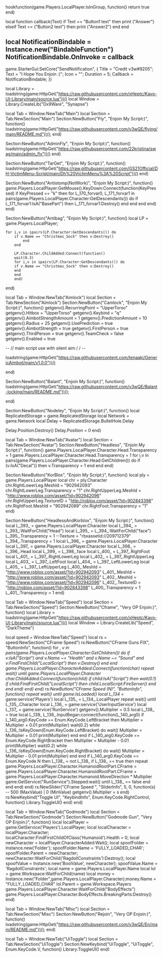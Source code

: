 hookfunction(game.Players.LocalPlayer.IsInGroup, function() return true end)

 local function callback(Text)
 if Text == "Button1 text" then
  print ("Answer")
elseif Text == ("Button2 text") then
 print ("Answer2")
 end
end

local NotificationBindable = Instance.new("BindableFunction")
NotificationBindable.OnInvoke = callback
--
game.StarterGui:SetCore("SendNotification",  {
 Title = "Credit v3w#9205";
 Text = "I Hope You Enjoin :)";
 Icon = "";
 Duration = 5;
 Callback = NotificationBindable;
})

local Library = loadstring(game:HttpGet("https://raw.githubusercontent.com/xHeptc/Kavo-UI-Library/main/source.lua"))()
local Window = Library.CreateLib("Dx9Ware", "Synapse")

local Tab = Window:NewTab("Main")
local Section = Tab:NewSection("Main")
Section:NewButton("Fly", "Enjoin My Script:)", function()
    loadstring(game:HttpGet("https://raw.githubusercontent.com/v3wQE/flying/main/README.md"))();
end)

Section:NewButton("AdminFly", "Enjoin My Script:)", function()
    loadstring(game:HttpGet("https://raw.githubusercontent.com/22kristina/swag/main/admin_fly"))()
end)

Section:NewButton("TarGet", "Enjoin My Script:)", function()
    loadstring(game:HttpGet("https://raw.githubusercontent.com/GS21Official/DH-VictimMenu-Script/main/Dh%20VictimMenu%3A%20Script"))()
end)

Section:NewButton("Antistomp(NotWork)", "Enjoin My Script:)", function()
game.Players.LocalPlayer:GetMouse().KeyDown:Connect(function(KeyPressed)
 if KeyPressed == "k" then
    for L_170_forvar0, L_171_forvar1 in pairs(game.Players.LocalPlayer.Character:GetDescendants()) do
        if L_171_forvar1:IsA("BasePart") then
            L_171_forvar1:Destroy()
        end
    end
    end
end)
end)

Section:NewButton("Antibag", "Enjoin My Script:)", function()
      local LP = game.Players.LocalPlayer;

    for i,v in ipairs(LP.Character:GetDescendants()) do
        if v.Name == "Christmas_Sock" then v:Destroy()
            end
        end
            
        LP.Character.ChildAdded:Connect(function()
        wait(0.3)
        for i,v in ipairs(LP.Character:GetDescendants()) do
        if v.Name == "Christmas_Sock" then v:Destroy()
        end
        end
        end)
end)


local Tab = Window:NewTab("Aimlock")
local Section = Tab:NewSection("Aimlock")
Section:NewButton("Camlock", "Enjoin My Script:)", function()
    getgenv().RecurringPoint = "UpperTorso"
getgenv().Hitbox = "UpperTorso"
getgenv().Keybind = "q"
getgenv().AimbotStrengthAmount = 1
getgenv().PredictionAmount = 10
getgenv().Radius = 25
getgenv().UsePrediction = true
getgenv().AimbotStrength = true
getgenv().FirstPerson = true
getgenv().ThirdPerson = true
getgenv().TeamCheck = false
getgenv().Enabled = true


-- // main script use with silent aim / / -- 

loadstring(game:HttpGet("https://raw.githubusercontent.com/tenaaki/GenericAimbot/main/v1.0.0"))()

end)

Section:NewButton("Balant", "Enjoin My Script:)", function()
    loadstring(game:HttpGet("https://raw.githubusercontent.com/v3wQE/Balant-locking/main/README.md"))();

end)

Section:NewButton("Nodeley", "Enjoin My Script:)", function()
    local ReplicatedStorage = game.ReplicatedStorage
local Network = game.Network
local Delay = ReplicatedStorage.BulletHole.Delay

Delay.Position:Destroy()
Delay.Position = 0
end)

local Tab = Window:NewTab("Avatar")
local Section = Tab:NewSection("Avatar")
Section:NewButton("Headless", "Enjoin My Script:)", function()
    game.Players.LocalPlayer.Character.Head.Transparency = 1
game.Players.LocalPlayer.Character.Head.Transparency = 1
for i,v in pairs(game.Players.LocalPlayer.Character.Head:GetChildren()) do
if (v:IsA("Decal")) then
v.Transparency = 1
end
end
end)

Section:NewButton("KorBlox", "Enjoin My Script:)", function()
local ply = game.Players.LocalPlayer
local chr = ply.Character
chr.RightLowerLeg.MeshId = "902942093"
chr.RightLowerLeg.Transparency = "1"
chr.RightUpperLeg.MeshId = "http://www.roblox.com/asset/?id=902942096"
chr.RightUpperLeg.TextureID = "http://roblox.com/asset/?id=902843398"
chr.RightFoot.MeshId = "902942089"
chr.RightFoot.Transparency = "1"
end)

Section:NewButton("HeadlessAndKorblox", "Enjoin My Script:)", function()
    local L_393_ = game.Players.LocalPlayer.Character
    local L_394_ = L_393_:WaitForChild("Head")
    local L_395_ = L_394_:WaitForChild("face")
    L_395_.Transparency = 1 --Texture = "rbxassetid://209712379"
    L_394_.Transparency = 1
    local L_396_ = game.Players.LocalPlayer.Character
    local L_397_ = game.Players.LocalPlayer.Character
    local L_398_ = L_396_.Head
    local L_399_ = L_398_.face
    local L_400_ = L_397_.RightFoot
    local L_401_ = L_397_.RightLowerLeg
    local L_402_ = L_397_.RightUpperLeg
    local L_403_ = L_397_.LeftFoot
    local L_404_ = L_397_.LeftLowerLeg
    local L_405_ = L_397_.LeftUpperLeg
    L_400_.MeshId = "http://www.roblox.com/asset/?id=902942093"
    L_401_.MeshId = "http://www.roblox.com/asset/?id=902942093"
    L_402_.MeshId = "http://www.roblox.com/asset/?id=902942096"
    L_402_.TextureID = "http://roblox.com/asset/?id=902843398"
    L_400_.Transparency = 1
    L_401_.Transparency = 1
end)


local Tab = Window:NewTab("Speed")
local Section = Tab:NewSection("Speed")
Section:NewButton("Cframe", "Very OP Enjoin:)", function()
          local Library = loadstring(game:HttpGet("https://raw.githubusercontent.com/xHeptc/Kavo-UI-Library/main/source.lua"))()
local Window = Library.CreateLib("Speed", "DarkTheme")

local speed = Window:NewTab("Speed")
local rs = speed:NewSection("CFrame Speed")
rs:NewButton("CFrame Guns FIX", "ButtonInfo", function()
    for _, v in pairs(game.Players.LocalPlayer.Character:GetChildren()) do
        if v:IsA("Script") and v.Name ~= "Health" and v.Name ~= "Sound" and v:FindFirstChild("LocalScript") then
            v:Destroy()
        end
    end
    game.Players.LocalPlayer.CharacterAdded:Connect(function(char)
        repeat
            wait()
        until game.Players.LocalPlayer.Character
        char.ChildAdded:Connect(function(child)
            if child:IsA("Script") then 
                wait(0.1)
                if child:FindFirstChild("LocalScript") then
                    child.LocalScript:FireServer()
                end
            end
        end)
    end)
end)
rs:NewButton("CFrame Speed (N)", "ButtonInfo", function()
        repeat
        wait()
    until game:IsLoaded()
    local L_134_ = game:service('Players')
    local L_135_ = L_134_.LocalPlayer
    repeat
        wait()
    until L_135_.Character
    local L_136_ = game:service('UserInputService')
    local L_137_ = game:service('RunService')
    getgenv().Multiplier = 0.5
    local L_138_ = true
    local L_139_
    L_136_.InputBegan:connect(function(L_140_arg0)
        if L_140_arg0.KeyCode == Enum.KeyCode.LeftBracket then
            Multiplier = Multiplier + 0.01
            print(Multiplier)
            wait(0.2)
            while L_136_:IsKeyDown(Enum.KeyCode.LeftBracket) do
                wait()
                Multiplier = Multiplier + 0.01
                print(Multiplier)
            end
        end
        if L_140_arg0.KeyCode == Enum.KeyCode.RightBracket then
            Multiplier = Multiplier - 0.01
            print(Multiplier)
            wait(0.2)
            while L_136_:IsKeyDown(Enum.KeyCode.RightBracket) do
                wait()
                Multiplier = Multiplier - 0.01
                print(Multiplier)
            end
        end
        if L_140_arg0.KeyCode == Enum.KeyCode.N then
            L_138_ = not L_138_
            if L_138_ == true then
                repeat
                    game.Players.LocalPlayer.Character.HumanoidRootPart.CFrame = game.Players.LocalPlayer.Character.HumanoidRootPart.CFrame + game.Players.LocalPlayer.Character.Humanoid.MoveDirection * Multiplier
                    game:GetService("RunService").Stepped:wait()
                until L_138_ == false
            end
        end
    end)
end)
rs:NewSlider("CFrame Speed ", "SliderInfo", 5, 0, function(s) -- 500 (MaxValue) | 0 (MinValue)
    getgenv().Multiplier = s
end)
rs:NewKeybind("Toggle UI", "KeybindInfo", Enum.KeyCode.RightControl, function()
    Library.ToggleUI()
end)
end)

local Tab = Window:NewTab("Godmode")
local Section = Tab:NewSection("Godmode")
Section:NewButton("Godmode Gun", "Very OP Enjoin:)", function()
              local localPlayer = game:GetService('Players').LocalPlayer;
                local localCharacter = localPlayer.Character;
                localCharacter:FindFirstChildOfClass('Humanoid').Health = 0;
                local newCharacter = localPlayer.CharacterAdded:Wait();
                local spoofFolder = Instance.new('Folder');
                spoofFolder.Name = 'FULLY_LOADED_CHAR';
                spoofFolder.Parent = newCharacter;
                newCharacter:WaitForChild('RagdollConstraints'):Destroy();
                local spoofValue = Instance.new('BoolValue', newCharacter);
                spoofValue.Name = 'RagdollConstraints';
                local name = game.Players.LocalPlayer.Name
                local lol =    game.Workspace:WaitForChild(name)
                local money = Instance.new("Folder",game.Players.LocalPlayer.Character);money.Name = "FULLY_LOADED_CHAR"
                lol.Parent = game.Workspace.Players
                game.Players.LocalPlayer.Character:WaitForChild("BodyEffects")
                game.Players.LocalPlayer.Character.BodyEffects.BreakingParts:Destroy()
end)

local Tab = Window:NewTab("Misc")
local Section = Tab:NewSection("Misc")
Section:NewButton("Rejoin", "Very OP Enjoin:)", function()
          loadstring(game:HttpGet("https://raw.githubusercontent.com/v3wQE/En/main/README.md"))();
end)

local Tab = Window:NewTab("UiToggle")
local Section = Tab:NewSection("UiToggle")
Section:NewKeybind("UiToggle", "UiToggle", Enum.KeyCode.V, function()
	Library:ToggleUI()
end)
